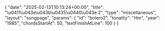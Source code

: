 {
    "date": "2025-02-13T10:13:24+00:00",
    "title": "\u0411\u043e\u043b\u0435\u0440\u043e 2",
    "type": "miscellaneous",
    "layout": "songpage",
    "params": {
        "id": "bolero2",
        "tonality": "Hm",
        "year": "1985",
        "chordsStartAt": 50,
        "textFinishAtLine": 100
    }
}